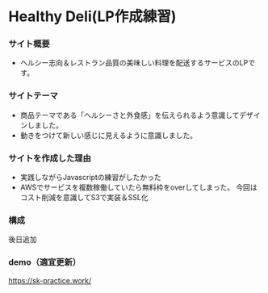 # Healthy Deli(LP作成練習)

### サイト概要
  - ヘルシー志向＆レストラン品質の美味しい料理を配送するサービスのLPです。

### サイトテーマ
  - 商品テーマである「ヘルシーさと外食感」を伝えられるよう意識してデザインしました。
  - 動きをつけて新しい感じに見えるように意識しました。

### サイトを作成した理由
  - 実践しながらJavascriptの練習がしたかった
  - AWSでサービスを複数稼働していたら無料枠をoverしてしまった。
    今回はコスト削減を意識してS3で実装＆SSL化

### 構成
  後日追加

### demo（適宜更新）
https://sk-practice.work/
